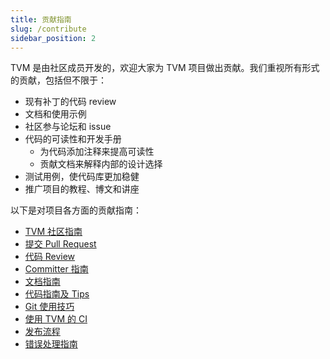 ```yaml
---
title: 贡献指南
slug: /contribute
sidebar_position: 2
---
```


TVM 是由社区成员开发的，欢迎大家为 TVM 项目做出贡献。我们重视所有形式的贡献，包括但不限于：

- 现有补丁的代码 review
- 文档和使用示例
- 社区参与论坛和 issue
- 代码的可读性和开发手册
  - 为代码添加注释来提高可读性
  - 贡献文档来解释内部的设计选择
- 测试用例，使代码库更加稳健
- 推广项目的教程、博文和讲座

以下是对项目各方面的贡献指南：

* [TVM 社区指南](contribute/community)
* [提交 Pull Request](contribute/pull_request)
* [代码 Review](contribute/code_review)
* [Committer 指南](contribute/committer_guide)
* [文档指南](contribute/document)
* [代码指南及 Tips](contribute/code_guide)
* [Git 使用技巧](contribute/git_howto)
* [使用 TVM 的 CI](contribute/ci)
* [发布流程](contribute/release_process)
* [错误处理指南](contribute/error_handling)
